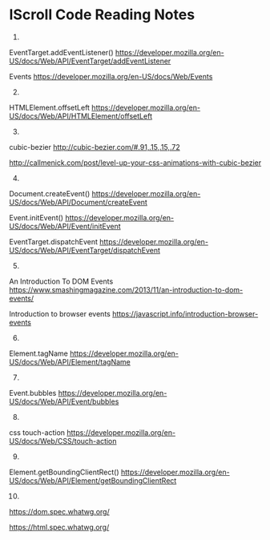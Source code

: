 # IScroll Code Reading Notes
1. 
EventTarget.addEventListener()
https://developer.mozilla.org/en-US/docs/Web/API/EventTarget/addEventListener

Events
https://developer.mozilla.org/en-US/docs/Web/Events

2. 
HTMLElement.offsetLeft
https://developer.mozilla.org/en-US/docs/Web/API/HTMLElement/offsetLeft

3. 
cubic-bezier
http://cubic-bezier.com/#.91,.15,.15,.72

http://callmenick.com/post/level-up-your-css-animations-with-cubic-bezier

4.
Document.createEvent()
https://developer.mozilla.org/en-US/docs/Web/API/Document/createEvent

Event.initEvent()
https://developer.mozilla.org/en-US/docs/Web/API/Event/initEvent

EventTarget.dispatchEvent
https://developer.mozilla.org/en-US/docs/Web/API/EventTarget/dispatchEvent

5.
An Introduction To DOM Events
https://www.smashingmagazine.com/2013/11/an-introduction-to-dom-events/

Introduction to browser events
https://javascript.info/introduction-browser-events


6.
Element.tagName
https://developer.mozilla.org/en-US/docs/Web/API/Element/tagName

7.
Event.bubbles
https://developer.mozilla.org/en-US/docs/Web/API/Event/bubbles

8.
css touch-action
https://developer.mozilla.org/en-US/docs/Web/CSS/touch-action

9.
Element.getBoundingClientRect()
https://developer.mozilla.org/en-US/docs/Web/API/Element/getBoundingClientRect

10.
https://dom.spec.whatwg.org/

https://html.spec.whatwg.org/



